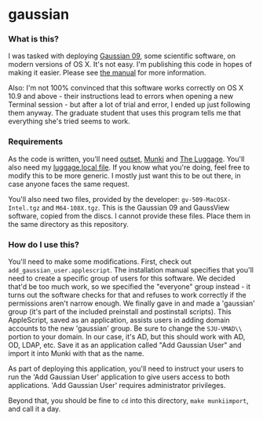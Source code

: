 # gaussian

### What is this?

I was tasked with deploying [Gaussian 09](http://www.gaussian.com/g_prod/g09.htm), some scientific software, on modern versions of OS X.  It's not easy.  I'm publishing this code in hopes of making it easier.  Please see [the manual](http://www.gaussian.com/g_tech/install/g09m.pdf) for more information.

Also: I'm not 100% convinced that this software works correctly on OS X 10.9 and above - their instructions lead to errors when opening a new Terminal session - but after a lot of trial and error, I ended up just following them anyway.  The graduate student that uses this program tells me that everything she's tried seems to work.

### Requirements

As the code is written, you'll need [outset](https://github.com/chilcote/outset), [Munki](https://github.com/munki/munki) and [The Luggage](https://github.com/unixorn/luggage).  You'll also need my [luggage.local file](https://github.com/flammable/luggage_local).  If you know what you're doing, feel free to modify this to be more generic.  I mostly just want this to be out there, in case anyone faces the same request.

You'll also need two files, provided by the developer: `gv-509-MacOSX-Intel.tgz` and `M64-108X.tgz`.  This is the Gaussian 09 and GaussView software, copied from the discs.  I cannot provide these files.  Place them in the same directory as this repository.

### How do I use this?

You'll need to make some modifications.  First, check out `add_gaussian_user.applescript`.  The installation manual specifies that you'll need to create a specific group of users for this software.  We decided that'd be too much work, so we specified the "everyone" group instead - it turns out the software checks for that and refuses to work correctly if the permissions aren't narrow enough.  We finally gave in and made a 'gaussian' group (it's part of the included preinstall and postinstall scripts).  This AppleScript, saved as an application, assists users in adding domain accounts to the new 'gaussian' group.  Be sure to change the `SJU-VMAD\\` portion to your domain.  In our case, it's AD, but this should work with AD, OD, LDAP, etc.  Save it as an application called "Add Gaussian User" and import it into Munki with that as the name.

As part of deploying this application, you'll need to instruct your users to run the 'Add Gaussian User' application to give users access to both applications.  'Add Gaussian User' requires administrator privileges.

Beyond that, you should be fine to `cd` into this directory, `make munkiimport`, and call it a day.
